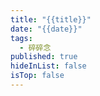 ```yaml
---
title: "{{title}}"
date: "{{date}}"
tags:
  - 碎碎念
published: true
hideInList: false
isTop: false
---
```


<!--more-->


